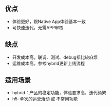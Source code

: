 ## 优点

* 体验更好，跟Native App体验基本一致
* 可快速迭代，无需APP审核

## 缺点

* 开发成本高。联调、测试、debug都比较麻烦
* 运维成本高。参考hybrid更新上线流程

## 适用场景

* hybrid：产品的稳定功能，体验要求高，迭代频繁
* h5: 单次的运营活动 或 不常用功能